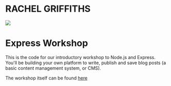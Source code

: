 # RACHEL GRIFFITHS

<img src="https://github.com/node-girls/workshop-cms/blob/master/readme-images/logo.png?raw=true">

# Express Workshop

This is the code for our introductory workshop to Node.js and Express. You'll be building your own platform to write, publish and save blog posts (a basic content management system, or CMS).

The workshop itself can be found <a href="https://node-girls.gitbook.io/intro-to-express">here</a>
